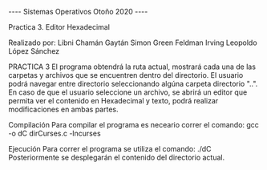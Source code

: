 ---- Sistemas Operativos Otoño 2020 ----

Practica 3. Editor Hexadecimal

Realizado por:
Libni Chamán Gaytán
Simon Green Feldman
Irving Leopoldo López Sánchez

PRACTICA 3
El programa obtendrá la ruta actual, mostrará cada una de las carpetas y archivos que se encuentren dentro del directorio. El usuario podrá navegar entre directorio seleccionando algúna carpeta directorio "..". En caso de que el usuario seleccione un archivo, se abrirá un editor que permita ver el contenido en Hexadecimal y texto, podrá realizar modificaciones en ambas partes. 

Compilación
Para compilar el programa es neceario correr el comando: gcc -o dC dirCurses.c -lncurses

Ejecución
Para correr el programa se utiliza el comando: ./dC Posteriormente se desplegarán el contenido del directorio actual. 
